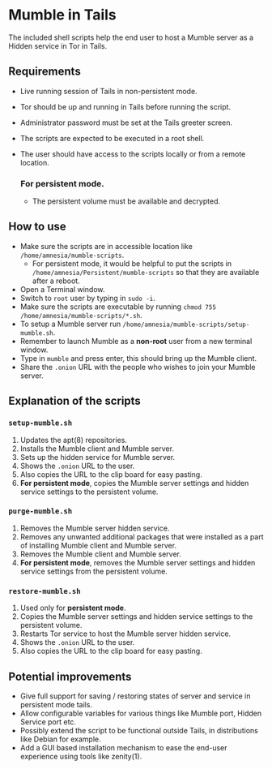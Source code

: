 # Mumble in Tails

The included shell scripts help the end user to host a Mumble server
as a Hidden service in Tor in Tails.

## Requirements

* Live running session of Tails in non-persistent mode.
* Tor should be up and running in Tails before running the script.
* Administrator password must be set at the Tails greeter screen.
* The scripts are expected to be executed in a root shell.
* The user should have access to the scripts locally or from a remote
  location.

  ### For persistent mode.

  * The persistent volume must be available and decrypted.

## How to use

* Make sure the scripts are in accessible location like
  `/home/amnesia/mumble-scripts`.
  * For persistent mode, it would be helpful to put the scripts in
    `/home/amnesia/Persistent/mumble-scripts` so that they are
    available after a reboot.
* Open a Terminal window.
* Switch to `root` user by typing in `sudo -i`.
* Make sure the scripts are executable by running
  `chmod 755 /home/amnesia/mumble-scripts/*.sh`.
* To setup a Mumble server run
  `/home/amnesia/mumble-scripts/setup-mumble.sh`.
* Remember to launch Mumble as a **non-root** user from a new terminal
  window.
* Type in `mumble` and press enter, this should bring up the Mumble
  client.
* Share the `.onion` URL with the people who wishes to join your
  Mumble server.

## Explanation of the scripts

### `setup-mumble.sh`

1. Updates the apt(8) repositories.
2. Installs the Mumble client and Mumble server.
3. Sets up the hidden service for Mumble server.
4. Shows the `.onion` URL to the user.
5. Also copies the URL to the clip board for easy pasting.
6. **For persistent mode**, copies the Mumble server settings and
   hidden service settings to the persistent volume.

### `purge-mumble.sh`

1. Removes the Mumble server hidden service.
2. Removes any unwanted additional packages that were installed as a
   part of installing Mumble client and Mumble server.
3. Removes the Mumble client and Mumble server.
4. **For persistent mode**, removes the Mumble server settings and
   hidden service settings from the persistent volume.

### `restore-mumble.sh`

1. Used only for **persistent mode**.
2. Copies the Mumble server settings and hidden service settings to
   the persistent volume.
3. Restarts Tor service to host the Mumble server hidden service.
4. Shows the `.onion` URL to the user.
5. Also copies the URL to the clip board for easy pasting.

## Potential improvements

* Give full support for saving / restoring states of server and
  service in persistent mode tails.
* Allow configurable variables for various things like Mumble port,
  Hidden Service port etc.
* Possibly extend the script to be functional outside Tails, in
  distributions like Debian for example.
* Add a GUI based installation mechanism to ease the end-user
  experience using tools like zenity(1).
